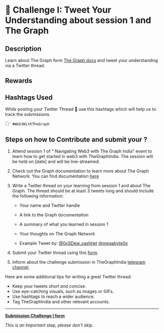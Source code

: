 # 🌱 Challenge I: Tweet Your Understanding about session 1 and The Graph 

## Description

Learn about The Graph form [The Graph docs](https://thegraph.com/docs/en/) and tweet your understanding via a Twitter thread. 

## Rewards

<!-- Participant that complete devote themself to learn  -->

## Hashtags Used

While posting your Twitter Thread 🧵 use this hashtags which will help us to track the submissions.

- [ ] `#Web3WithTheGraph`

## Steps on how to Contribute and submit your ?


1. Attend session 1 of " Navigating Web3 with The Graph India" event to learn how to get started in web3 with TheGraphIndia. The session will be held on [date] and will be live-streamed.

2. Check out the Graph documentation to learn more about The Graph Network. You can find documentation [here](https://thegraph.com/docs/en/about/)

3. Write a Twitter thread on your learning from session 1 and about The Graph. The thread should be at least 3 tweets long and should include the following information:

    * Your name and Twitter handle
    * A link to the Graph documentation
    * A summary of what you learned in session 1
    * Your thoughts on The Graph Network

    * Example Tweet by: 
        [@0xSDew_yashtwt](https://twitter.com/dew_yashtwt/status/1693996457081344360?s=20)
        [@megabyte0x](https://twitter.com/megabyte0x/status/1689630196427812864?s=20)


4. Submit your Twitter thread using this [form]().

5. Inform about the challenge submission in TheGraphIndia [telegram channel](https://t.co/2k61q3yf9W).

Here are some additional tips for writing a great Twitter thread:

* Keep your tweets short and concise.
* Use eye-catching visuals, such as images or GIFs.
* Use hashtags to reach a wider audience.
* Tag TheGraphIndia and other relevant accounts.




-------

[**Submission Challenge I form**]()

*This is an Important step, please don't skip.*